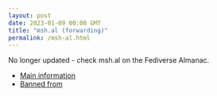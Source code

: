 ```yaml
---
layout: post
date: 2023-01-09 00:00 GMT
title: "msh.al (forwarding)"
permalink: /msh-al.html
---
```


No longer updated - check msh.al on the Fediverse Almanac.

* [Main information](https://www.fediversealmanac.com/api/v1/instances/msh.al)
* [Banned from](https://www.fediversealmanac.com/api/v1/instances/msh.al/banned_from)

